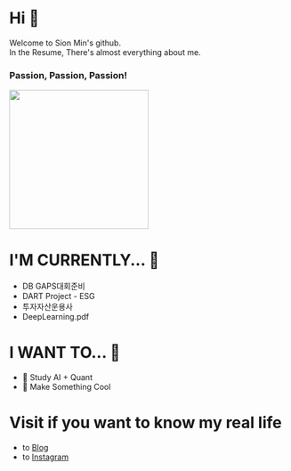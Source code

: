 # Hi 👋
Welcome to Sion Min's github.  
In the Resume, There's almost everything about me.
### Passion, Passion, Passion!
<img height="250px" src="https://img1.daumcdn.net/thumb/R1280x0.fjpg/?fname=http://t1.daumcdn.net/brunch/service/user/msS/image/N9_HlAq3t9sZjrMt9tzGMhFU9ww.jfif">

# I'M CURRENTLY... 🌱
- DB GAPS대회준비
- DART Project - ESG 
- 투자자산운용사
- DeepLearning.pdf

# I WANT TO... 🔭
- 🤖 Study AI + Quant
- 🤩 Make Something Cool

# Visit if you want to know my real life
- to [Blog](https://blog.naver.com/sioniasak)
- to [Instagram](https://instagram.com/onsi__self)

